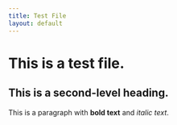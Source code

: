 ```yaml
---
title: Test File
layout: default
---
```


# This is a test file.

## This is a second-level heading.

This is a paragraph with **bold text** and *italic text*.
